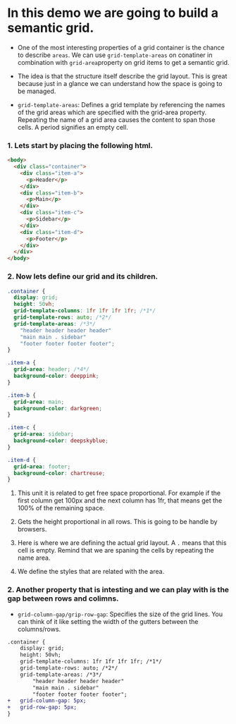 # In this demo we are going to build a semantic grid.

- One of the most interesting properties of a grid container is the chance to describe `areas`. We can use `grid-template-areas` on conatiner in combination with `grid-area`property on grid items to get a semantic grid.

- The idea is that the structure itself describe the grid layout. This is great because just in a glance we can understand how the space is going to be managed.

- `grid-template-areas`: Defines a grid template by referencing the names of the grid areas which are specified with the grid-area property. Repeating the name of a grid area causes the content to span those cells. A period signifies an empty cell.

### 1. Lets start by placing the following html.

```html index.html
<body>
  <div class="container">
    <div class="item-a">
      <p>Header</p>
    </div>
    <div class="item-b">
      <p>Main</p>
    </div>
    <div class="item-c">
      <p>Sidebar</p>
    </div>
    <div class="item-d">
      <p>Footer</p>
    </div>
  </div>
</body>
```

### 2. Now lets define our grid and its children.

```css site.css
.container {
  display: grid;
  height: 50vh;
  grid-template-columns: 1fr 1fr 1fr 1fr; /*1*/
  grid-template-rows: auto; /*2*/
  grid-template-areas: /*3*/
    "header header header header"
    "main main . sidebar"
    "footer footer footer footer";
}

.item-a {
  grid-area: header; /*4*/
  background-color: deeppink;
}

.item-b {
  grid-area: main;
  background-color: darkgreen;
}

.item-c {
  grid-area: sidebar;
  background-color: deepskyblue;
}

.item-d {
  grid-area: footer;
  background-color: chartreuse;
}
```

1. This unit it is related to get free space proportional. For example if the first column get 100px and the next column has 1fr, that means get the 100% of the remaining space.

2. Gets the height proportional in all rows. This is going to be handle by browsers.

3. Here is where we are defining the actual grid layout. A `.` means that this cell is empty. Remind that we are spaning the cells by repeating the name area.

4. We define the styles that are related with the area.

### 2. Another property that is intesting and we can play with is the gap between rows and colimns.

- `grid-column-gap/grip-row-gap`: Specifies the size of the grid lines. You can think of it like setting the width of the gutters between the columns/rows.

```diff
.container {
    display: grid;
    height: 50vh;
    grid-template-columns: 1fr 1fr 1fr 1fr; /*1*/
    grid-template-rows: auto; /*2*/
    grid-template-areas: /*3*/
        "header header header header"
        "main main . sidebar"
        "footer footer footer footer";
+   grid-column-gap: 5px;
+   grid-row-gap: 5px;
}
```
